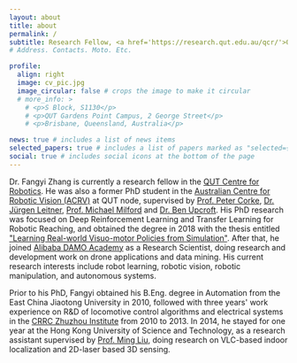 ```yaml
---
layout: about
title: about
permalink: /
subtitle: Research Fellow, <a href='https://research.qut.edu.au/qcr/'>QUT Centre for Robotics</a>. 
# Address. Contacts. Moto. Etc.

profile:
  align: right
  image: cv_pic.jpg
  image_circular: false # crops the image to make it circular
  # more_info: >
    # <p>S Block, S1130</p>
    # <p>QUT Gardens Point Campus, 2 George Street</p>
    # <p>Brisbane, Queensland, Australia</p>

news: true # includes a list of news items
selected_papers: true # includes a list of papers marked as "selected={true}"
social: true # includes social icons at the bottom of the page
---
```


Dr. Fangyi Zhang is currently a research fellow in the [QUT Centre for Robotics](https://research.qut.edu.au/qcr/). He was also a former PhD student in the [Australian Centre for Robotic Vision (ACRV)](https://www.roboticvision.org/) at QUT node, supervised by [Prof. Peter Corke](https://wiki.qut.edu.au/display/cyphy/Peter+Corke), [Dr. Jürgen Leitner](http://juxi.net/), [Prof. Michael Milford](https://wiki.qut.edu.au/display/cyphy/Michael+Milford) and [Dr. Ben Upcroft](https://www.roboticvision.org/rv_person/ben-upcroft/). His PhD research was focused on Deep Reinforcement Learning and Transfer Learning for Robotic Reaching, and obtained the degree in 2018 with the thesis entitled ["Learning Real-world Visuo-motor Policies from Simulation"](https://www.qut.edu.au/about/our-people/academic-profiles/fangyi.zhang). After that, he joined [Alibaba DAMO Academy](https://damo.alibaba.com/) as a Research Scientist, doing research and development work on drone applications and data mining. His current research interests include robot learning, robotic vision, robotic manipulation, and autonomous systems.

Prior to his PhD, Fangyi obtained his B.Eng. degree in Automation from the East China Jiaotong University in 2010, followed with three years' work experience on R&D of locomotive control algorithms and electrical systems in the [CRRC Zhuzhou Institute](https://www.crrcgc.cc/zzsen/47_2774/47_2807/index.html) from 2010 to 2013. In 2014, he stayed for one year at the Hong Kong University of Science and Technology, as a research assistant supervised by [Prof. Ming Liu](https://ram-lab.com/people/#dr-ming-liu-director), doing research on VLC-based indoor localization and 2D-laser based 3D sensing.
<!-- https://eprints.qut.edu.au/121471/ -->